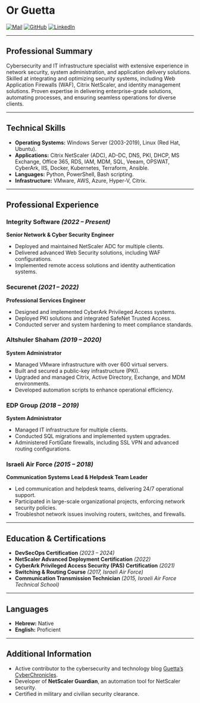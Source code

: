 # Or Guetta

[![Mail](https://img.shields.io/badge/-Gmail-D14836?style=flat&logo=gmail&logoColor=white)](mailto:or@guetta.tech)
[![GitHub](https://img.shields.io/badge/-GitHub-1877F2?style=flat&logo=github&logoColor=white)](https://github.com/orguetta)
[![LinkedIn](https://img.shields.io/badge/-LinkedIn-0077B5?style=flat&logo=linkedin&logoColor=white)](https://www.linkedin.com/in/orguetta/)

---

## Professional Summary

Cybersecurity and IT infrastructure specialist with extensive experience in network security, system administration, and application delivery solutions. Skilled at integrating and optimizing security systems, including Web Application Firewalls (WAF), Citrix NetScaler, and identity management solutions. Proven expertise in delivering enterprise-grade solutions, automating processes, and ensuring seamless operations for diverse clients.

---

## Technical Skills

- **Operating Systems:** Windows Server (2003-2019), Linux (Red Hat, Ubuntu).  
- **Applications:** Citrix NetScaler (ADC), AD-DC, DNS, PKI, DHCP, MS Exchange, Office 365, RDS, IAM, MDM, SQL, Veeam, OPSWAT, CyberArk, IIS, Docker, Kubernetes, Terraform, Ansible.  
- **Languages:** Python, PowerShell, Bash scripting.  
- **Infrastructure:** VMware, AWS, Azure, Hyper-V, Citrix.  

---

## Professional Experience

### **Integrity Software** *(2022 – Present)*  
**Senior Network & Cyber Security Engineer**  
- Deployed and maintained  NetScaler ADC for multiple clients.  
- Delivered advanced Web Security solutions, including WAF configurations.  
- Implemented remote access solutions and identity authentication systems.  

### **Securenet** *(2021 – 2022)*  
**Professional Services Engineer**  
- Designed and implemented CyberArk Privileged Access systems.  
- Deployed PKI solutions and integrated SafeNet Trusted Access.  
- Conducted server and system hardening to meet compliance standards.  

### **Altshuler Shaham** *(2019 – 2020)*  
**System Administrator**  
- Managed VMware infrastructure with over 600 virtual servers.  
- Built and secured a public-key infrastructure (PKI).  
- Upgraded and managed Citrix, Active Directory, Exchange, and MDM environments.  
- Developed automation scripts to enhance operational efficiency.  

### **EDP Group** *(2018 – 2019)*  
**System Administrator**  
- Managed IT infrastructure for multiple clients.  
- Conducted SQL migrations and implemented system upgrades.  
- Administered FortiGate firewalls, including SSL VPN and advanced routing configurations.  

### **Israeli Air Force** *(2015 – 2018)*  
**Communication Systems Lead & Helpdesk Team Leader**  
- Led communication and helpdesk teams, delivering 24/7 operational support.  
- Participated in large-scale organizational projects, enforcing network security policies.  
- Troubleshot network issues involving routers, switches, and firewalls.  

---

## Education & Certifications

- **DevSecOps Certification** *(2023 – 2024)*  
- **NetScaler Advanced Deployment Certification** *(2022)*  
- **CyberArk Privileged Access Security (PAS) Certification** *(2021)*  
- **Switching & Routing Course** *(2017, Israeli Air Force)*  
- **Communication Transmission Technician** *(2015, Israeli Air Force Technical School)*  

---

## Languages

- **Hebrew:** Native  
- **English:** Proficient  

---

## Additional Information

- Active contributor to the cybersecurity and technology blog [Guetta’s CyberChronicles](https://blog.guetta.tech).  
- Developer of **NetScaler Guardian**, an automation tool for NetScaler security.  
- Certified in military and civilian security clearance.  
